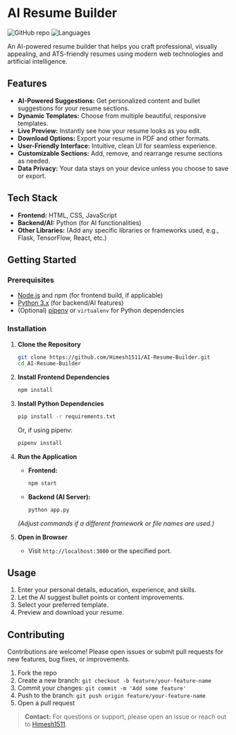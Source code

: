 # AI Resume Builder

![GitHub repo](https://img.shields.io/github/stars/Himesh1511/AI-Resume-Builder?style=social)
![Languages](https://img.shields.io/github/languages/top/Himesh1511/AI-Resume-Builder)

An AI-powered resume builder that helps you craft professional, visually appealing, and ATS-friendly resumes using modern web technologies and artificial intelligence.

## Features

- **AI-Powered Suggestions:** Get personalized content and bullet suggestions for your resume sections.
- **Dynamic Templates:** Choose from multiple beautiful, responsive templates.
- **Live Preview:** Instantly see how your resume looks as you edit.
- **Download Options:** Export your resume in PDF and other formats.
- **User-Friendly Interface:** Intuitive, clean UI for seamless experience.
- **Customizable Sections:** Add, remove, and rearrange resume sections as needed.
- **Data Privacy:** Your data stays on your device unless you choose to save or export.

## Tech Stack

- **Frontend:** HTML, CSS, JavaScript
- **Backend/AI:** Python (for AI functionalities)
- **Other Libraries:** (Add any specific libraries or frameworks used, e.g., Flask, TensorFlow, React, etc.)

## Getting Started

### Prerequisites

- [Node.js](https://nodejs.org/) and npm (for frontend build, if applicable)
- [Python 3.x](https://www.python.org/) (for backend/AI features)
- (Optional) [pipenv](https://pipenv.pypa.io/en/latest/) or `virtualenv` for Python dependencies

### Installation

1. **Clone the Repository**
   ```bash
   git clone https://github.com/Himesh1511/AI-Resume-Builder.git
   cd AI-Resume-Builder
   ```

2. **Install Frontend Dependencies**
   ```bash
   npm install
   ```

3. **Install Python Dependencies**
   ```bash
   pip install -r requirements.txt
   ```
   Or, if using pipenv:
   ```bash
   pipenv install
   ```

4. **Run the Application**

   - **Frontend:**
     ```bash
     npm start
     ```
   - **Backend (AI Server):**
     ```bash
     python app.py
     ```
   *(Adjust commands if a different framework or file names are used.)*

5. **Open in Browser**
   - Visit `http://localhost:3000` or the specified port.

## Usage

1. Enter your personal details, education, experience, and skills.
2. Let the AI suggest bullet points or content improvements.
3. Select your preferred template.
4. Preview and download your resume.

## Contributing

Contributions are welcome! Please open issues or submit pull requests for new features, bug fixes, or improvements.

1. Fork the repo
2. Create a new branch: `git checkout -b feature/your-feature-name`
3. Commit your changes: `git commit -m 'Add some feature'`
4. Push to the branch: `git push origin feature/your-feature-name`
5. Open a pull request



> **Contact:** For questions or support, please open an issue or reach out to [Himesh1511](https://github.com/Himesh1511).

